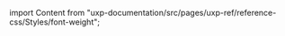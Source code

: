 
import Content from "uxp-documentation/src/pages/uxp-ref/reference-css/Styles/font-weight";

<Content query="product=xd"/>
